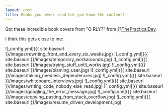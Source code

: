 ```yaml
---
layout: post
title: Books you never read but you know the content!
---
```


Got these incredible book covers from "O RLY?" from [@ThePracticalDev](https://twitter.com/ThePracticalDev).

I think this gets close to me:

![_config.yml]({{ site.baseurl }}/images/rewriting_front_end_every_six_weeks.jpg)
![_config.yml]({{ site.baseurl }}/images/temporary_workarounds.jpg)
![_config.yml]({{ site.baseurl }}/images/trying_stuff_until_works.jpg)
![_config.yml]({{ site.baseurl }}/images/blaming_user.jpg)
![_config.yml]({{ site.baseurl }}/images/taking_needless_dependencies.jpg)
![_config.yml]({{ site.baseurl }}/images/whiteboard_interviews.jpg)
![_config.yml]({{ site.baseurl }}/images/writing_code_nobody_else_read.jpg)
![_config.yml]({{ site.baseurl }}/images/googling_the_error_message.jpg)
![_config.yml]({{ site.baseurl }}/images/copying_pasting_from_stack_overflow.jpg)
![_config.yml]({{ site.baseurl }}/images/resume_driven_development.jpg)

